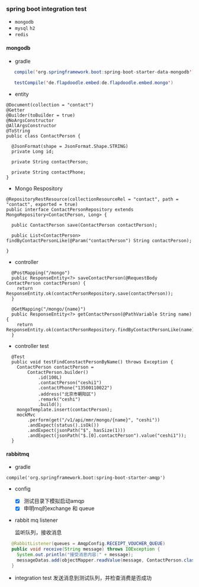### spring boot integration test
- `mongodb`
- `mysql` `h2`
- `redis`

#### mongodb
- gradle
```java
   compile('org.springframework.boot:spring-boot-starter-data-mongodb')
   
   testCompile('de.flapdoodle.embed:de.flapdoodle.embed.mongo')
```

- entity

```
@Document(collection = "contact")
@Getter
@Builder(toBuilder = true)
@NoArgsConstructor
@AllArgsConstructor
@ToString
public class ContactPerson {

  @JsonFormat(shape = JsonFormat.Shape.STRING)
  private Long id;

  private String contactPerson;

  private String contactPhone;
}
```
- Mongo Respository
```
@RepositoryRestResource(collectionResourceRel = "contact", path = "contact", exported = true)
public interface ContactPersonRepository extends MongoRepository<ContactPerson, Long> {

  public ContactPerson save(ContactPerson contactPerson);

  public List<ContactPerson> findByContactPersonLike(@Param("contactPerson") String contactPerson);

}
```
- controller
```
  @PostMapping("/mongo")
  public ResponseEntity<?> saveContactPerson(@RequestBody ContactPerson contactPerson) {
    return ResponseEntity.ok(contactPersonRepository.save(contactPerson));
  }

  @GetMapping("/mongo/{name}")
  public ResponseEntity<?> getContactPerson(@PathVariable String name) {
    return ResponseEntity.ok(contactPersonRepository.findByContactPersonLike(name));
  }
```

- controller test
```
  @Test
  public void testFindConstactPersonByName() throws Exception {
    ContactPerson contactPerson =
        ContactPerson.builder()
            .id(100L)
            .contactPerson("ceshi1")
            .contactPhone("13500110022")
            .address("北京市朝阳区")
            .remark("ceshi")
            .build();
    mongoTemplate.insert(contactPerson);
    mockMvc
        .perform(get("/v1/api/mmr/mongo/{name}", "ceshi"))
        .andExpect(status().isOk())
        .andExpect(jsonPath("$", hasSize(1)))
        .andExpect(jsonPath("$.[0].contactPerson").value("ceshi1"));
  }
```

#### rabbitmq
- gradle 
```
compile('org.springframework.boot:spring-boot-starter-amqp')
```
- config
 
  - [x] 测试目录下模拟启动amqp
  - [x] 申明mq的exchange 和 queue

- rabbit mq listener

  监听队列，接收消息
```java
  @RabbitListener(queues = AmqpConfig.RECEIPT_VOUCHER_QUEUE)
  public void receive(String message) throws IOException {
    System.out.println("接受消息内容:" + message);
    messageDatas.add(objectMapper.readValue(message, ContactPerson.class));
  }
```

- integration test
  发送消息到测试队列，并检查消费是否成功